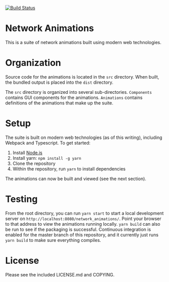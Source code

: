 [![Build Status](https://travis-ci.org/DABH/network_animations.svg?branch=master)](https://travis-ci.org/DABH/network_animations)

# Network Animations

This is a suite of network animations built using modern web technologies.

# Organization

Source code for the animations is located in the `src` directory.  When built, the bundled output is placed into the
`dist` directory.

The `src` directory is organized into several sub-directories.  `Components` contains GUI components for the animations.
`Animations` contains definitions of the animations that make up the suite.

# Setup

The suite is built on modern web technologies (as of this writing), including Webpack and Typescript.  To get started:

1. Install [Node.js](https://nodejs.org/en/)
2. Install yarn: `npm install -g yarn`
3. Clone the repository
4. Within the repository, run `yarn` to install dependencies

The animations can now be built and viewed (see the next section).

# Testing

From the root directory, you can run `yarn start` to start a local development server on
`http://localhost:8080/network_animations/`.  Point your browser to that address to view the animations running locally.
`yarn build` can also be run to see if the packaging is successful.  Continuous integration is enabled for the master
branch of this repository, and it currently just runs `yarn build` to make sure everything compiles.

# License

Please see the included LICENSE.md and COPYING.

<!-- yarn add --dev webpack webpack-dev-server html-webpack-plugin path typescript babel-loader babel-core babel-preset-env awesome-typescript-loader pug-loader rimraf pug extract-text-webpack-plugin css-loader -->